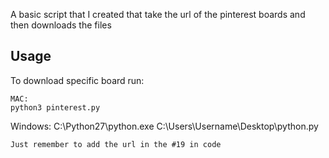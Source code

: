 A basic script that I created that take the url of the pinterest boards and then downloads the files

Usage
---

To download specific board run:

```
MAC:
python3 pinterest.py
```
Windows:
C:\Python27\python.exe C:\Users\Username\Desktop\python.py

```
Just remember to add the url in the #19 in code
